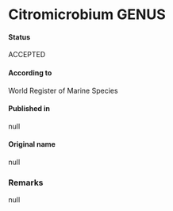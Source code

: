 # Citromicrobium GENUS

#### Status
ACCEPTED

#### According to
World Register of Marine Species

#### Published in
null

#### Original name
null

### Remarks
null